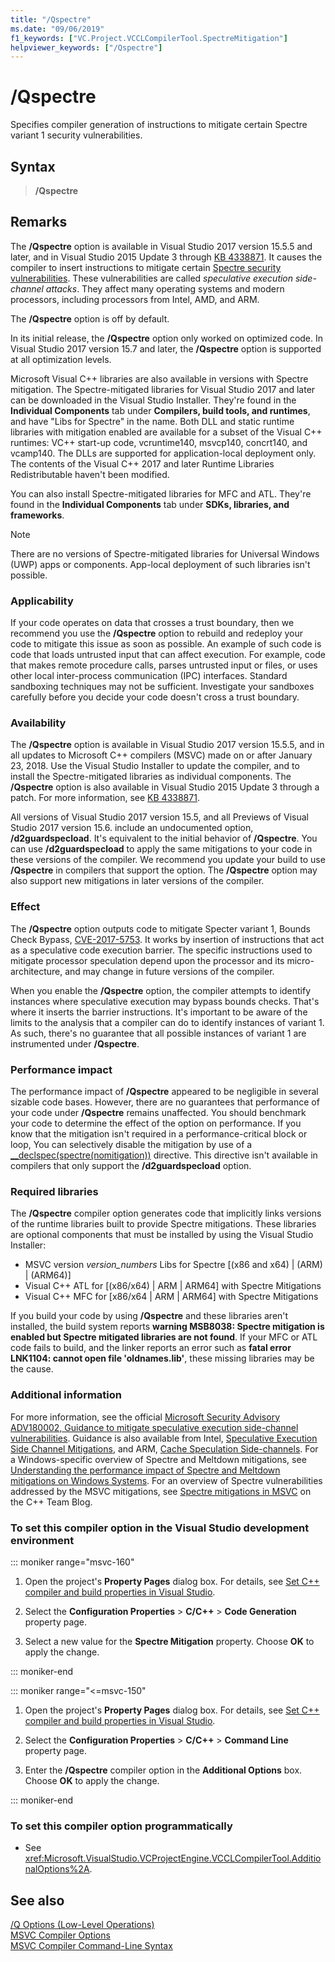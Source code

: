 ```yaml
---
title: "/Qspectre"
ms.date: "09/06/2019"
f1_keywords: ["VC.Project.VCCLCompilerTool.SpectreMitigation"]
helpviewer_keywords: ["/Qspectre"]
---
```

# /Qspectre

Specifies compiler generation of instructions to mitigate certain Spectre variant 1 security vulnerabilities.

## Syntax

> **/Qspectre**

## Remarks

The **/Qspectre** option is available in Visual Studio 2017 version 15.5.5 and later, and in Visual Studio 2015 Update 3 through [KB 4338871](https://support.microsoft.com/help/4338871/visual-studio-2015-update-3-spectre-variant-1-toolset-qspectre). It causes the compiler to insert instructions to mitigate certain [Spectre security vulnerabilities](https://spectreattack.com/spectre.pdf). These vulnerabilities are called *speculative execution side-channel attacks*. They affect many operating systems and modern processors, including processors from Intel, AMD, and ARM.

The **/Qspectre** option is off by default.

In its initial release, the **/Qspectre** option only worked on optimized code. In Visual Studio 2017 version 15.7 and later, the **/Qspectre** option is supported at all optimization levels.

Microsoft Visual C++ libraries are also available in versions with Spectre mitigation. The Spectre-mitigated libraries for Visual Studio 2017 and later can be downloaded in the Visual Studio Installer. They're found in the **Individual Components** tab under **Compilers, build tools, and runtimes**, and have "Libs for Spectre" in the name. Both DLL and static runtime libraries with mitigation enabled are available for a subset of the Visual C++ runtimes: VC++ start-up code, vcruntime140, msvcp140, concrt140, and vcamp140. The DLLs are supported for application-local deployment only. The contents of the Visual C++ 2017 and later Runtime Libraries Redistributable haven't been modified.

You can also install Spectre-mitigated libraries for MFC and ATL. They're found in the **Individual Components** tab under **SDKs, libraries, and frameworks**.

> [!NOTE]
> There are no versions of Spectre-mitigated libraries for Universal Windows (UWP) apps or components. App-local deployment of such libraries isn't possible.

### Applicability

If your code operates on data that crosses a trust boundary, then we recommend you use the **/Qspectre** option to rebuild and redeploy your code to mitigate this issue as soon as possible. An example of such code is code that loads untrusted input that can affect execution. For example, code that makes remote procedure calls, parses untrusted input or files, or uses other local inter-process communication (IPC) interfaces. Standard sandboxing techniques may not be sufficient. Investigate your sandboxes carefully before you decide your code doesn't cross a trust boundary.

### Availability

The **/Qspectre** option is available in Visual Studio 2017 version 15.5.5, and in all updates to Microsoft C++ compilers (MSVC) made on or after January 23, 2018. Use the Visual Studio Installer to update the compiler, and to install the Spectre-mitigated libraries as individual components. The **/Qspectre** option is also available in Visual Studio 2015 Update 3 through a patch. For more information, see [KB 4338871](https://support.microsoft.com/help/4338871).

All versions of Visual Studio 2017 version 15.5, and all Previews of Visual Studio 2017 version 15.6. include an undocumented option, **/d2guardspecload**. It's equivalent to the initial behavior of **/Qspectre**. You can use **/d2guardspecload** to apply the same mitigations to your code in these versions of the compiler. We recommend you update your build to use **/Qspectre** in compilers that support the option. The **/Qspectre** option may also support new mitigations in later versions of the compiler.

### Effect

The **/Qspectre** option outputs code to mitigate Specter variant 1, Bounds Check Bypass, [CVE-2017-5753](https://nvd.nist.gov/vuln/detail/CVE-2017-5753). It works by insertion of instructions that act as a speculative code execution barrier. The specific instructions used to mitigate processor speculation depend upon the processor and its micro-architecture, and may change in future versions of the compiler.

When you enable the **/Qspectre** option, the compiler attempts to identify instances where speculative execution may bypass bounds checks. That's where it inserts the barrier instructions. It's important to be aware of the limits to the analysis that a compiler can do to identify instances of variant 1. As such, there's no guarantee that all possible instances of variant 1 are instrumented under **/Qspectre**.

### Performance impact

The performance impact of **/Qspectre** appeared to be negligible in several sizable code bases. However, there are no guarantees that performance of your code under **/Qspectre** remains unaffected. You should benchmark your code to determine the effect of the option on performance. If you know that the mitigation isn't required in a performance-critical block or loop, You can selectively disable the mitigation by use of a [__declspec(spectre(nomitigation))](../../cpp/spectre.md) directive. This directive isn't available in compilers that only support the **/d2guardspecload** option.

### Required libraries

The **/Qspectre** compiler option generates code that implicitly links versions of the runtime libraries built to provide Spectre mitigations. These libraries are optional components that must be installed by using the Visual Studio Installer:

- MSVC version *version_numbers* Libs for Spectre \[(x86 and x64) | (ARM) | (ARM64)]
- Visual C++ ATL for \[(x86/x64) | ARM | ARM64] with Spectre Mitigations
- Visual C++ MFC for \[x86/x64 | ARM | ARM64] with Spectre Mitigations

If you build your code by using **/Qspectre** and these libraries aren't installed, the build system reports **warning MSB8038: Spectre mitigation is enabled but Spectre mitigated libraries are not found**. If your MFC or ATL code fails to build, and the linker reports an error such as **fatal error LNK1104: cannot open file 'oldnames.lib'**, these missing libraries may be the cause.

### Additional information

For more information, see the official [Microsoft Security Advisory ADV180002, Guidance to mitigate speculative execution side-channel vulnerabilities](https://portal.msrc.microsoft.com/en-US/security-guidance/advisory/ADV180002). Guidance is also available from Intel, [Speculative Execution Side Channel Mitigations](https://software.intel.com/sites/default/files/managed/c5/63/336996-Speculative-Execution-Side-Channel-Mitigations.pdf), and ARM, [Cache Speculation Side-channels](https://developer.arm.com/-/media/Files/pdf/Cache_Speculation_Side-channels.pdf). For a Windows-specific overview of Spectre and Meltdown mitigations, see [Understanding the performance impact of Spectre and Meltdown mitigations on Windows Systems](https://www.microsoft.com/security/blog/2018/01/09/understanding-the-performance-impact-of-spectre-and-meltdown-mitigations-on-windows-systems/). For an overview of Spectre vulnerabilities addressed by the MSVC mitigations, see [Spectre mitigations in MSVC](https://devblogs.microsoft.com/cppblog/spectre-mitigations-in-msvc./) on the C++ Team Blog.

### To set this compiler option in the Visual Studio development environment

::: moniker range="msvc-160"

1. Open the project's **Property Pages** dialog box. For details, see [Set C++ compiler and build properties in Visual Studio](../working-with-project-properties.md).

1. Select the **Configuration Properties** > **C/C++** > **Code Generation** property page.

1. Select a new value for the **Spectre Mitigation** property. Choose **OK** to apply the change.

::: moniker-end

::: moniker range="<=msvc-150"

1. Open the project's **Property Pages** dialog box. For details, see [Set C++ compiler and build properties in Visual Studio](../working-with-project-properties.md).

1. Select the **Configuration Properties** > **C/C++** > **Command Line** property page.

1. Enter the **/Qspectre** compiler option in the **Additional Options** box. Choose **OK** to apply the change.

::: moniker-end

### To set this compiler option programmatically

- See <xref:Microsoft.VisualStudio.VCProjectEngine.VCCLCompilerTool.AdditionalOptions%2A>.

## See also

[/Q Options (Low-Level Operations)](q-options-low-level-operations.md)<br/>
[MSVC Compiler Options](compiler-options.md)<br/>
[MSVC Compiler Command-Line Syntax](compiler-command-line-syntax.md)
